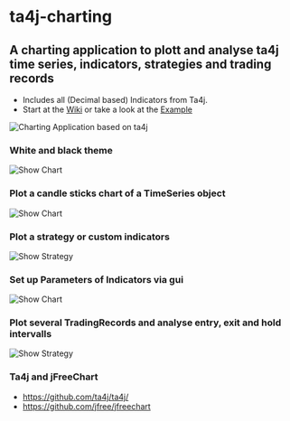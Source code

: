 # ta4j-charting
## A charting application to plott and analyse ta4j time series, indicators, strategies and trading records

* Includes all (Decimal based) Indicators from Ta4j.
* Start at the [Wiki](https://github.com/team172011/ta4j-charting/wiki) or take a look at the [Example](https://github.com/team172011/ta4j-charting/blob/master/src/example/Example.java)

![Charting Application based on ta4j](https://github.com/team172011/ta4j-charting/blob/master/src/data/screenshots/show%20other%20indicators.png)

### White and black theme
![Show Chart](https://github.com/team172011/ta4j-charting/blob/master/src/data/screenshots/whiteTheme.PNG)
### Plot a candle sticks chart of a TimeSeries object
![Show Chart](https://github.com/team172011/ta4j-charting/blob/master/src/data/screenshots/show_graph.png )


### Plot a strategy or custom indicators
![Show Strategy](https://github.com/team172011/ta4j-charting/blob/master/src/data/screenshots/show_strategy.png )

### Set up Parameters of Indicators via gui
![Show Chart](https://github.com/team172011/ta4j-charting/blob/master/src/data/screenshots/IndicatorSettings.PNG)

### Plot several TradingRecords and analyse entry, exit and hold intervalls
![Show Strategy](https://github.com/team172011/ta4j-charting/blob/master/src/data/screenshots/plotRecord.png)

### Ta4j and jFreeChart
* https://github.com/ta4j/ta4j/
* https://github.com/jfree/jfreechart

